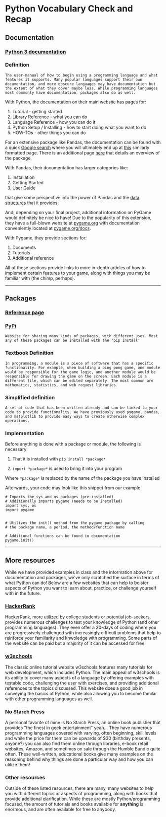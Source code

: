 # Python Vocabulary Check and Recap

## **Documentation**

### [Python 3 documentation](https://docs.python.org/3/)

### Definition

    The user-manual of how to begin using a programming language and what features it supports. Many popular languages support their own documentation, and more obscure languages may have documentation but the extent of what they cover maybe less. While programming languages most commonly have documentation, packages also do as well.

With Python, the documentation on their main website has pages for:

1. Tutorial - getting started
2. Library Reference - what you can do
3. Language Reference - how you can do it
4. Python Setup / Installing - how to start doing what you want to do
5. HOW-TOs - other things you can do

For an extensive package like Pandas, the documentation can be found with a quick
[Google search](http://lmgtfy.com/?q=pandas+python+documentation) where you will ultimately end up at
[this](https://pandas.pydata.org/pandas-docs/stable/) similarly formatted page. There is an additional page [here](https://pandas.pydata.org/pandas-docs/stable/getting_started/overview.html#overview) that details an overview of the package.

With Pandas, their documentation has larger categories like:

1. Installation
2. Getting Started
3. User Guide

that give some perspective into the power of Pandas and the [data structures](https://pandas.pydata.org/pandas-docs/stable/getting_started/dsintro.html) that it provides.

And, depending on your final project, additional information on PyGame would definitely be nice to have! Due to the popularity of this extension, they have a full-blown website at [pygame.org](https://www.pygame.org) with documentation conveniently located at [pygame.org/docs](https://www.pygame.org/docs).

With Pygame, they provide sections for:

1. Documents
2. Tutorials
3. Additional reference

All of these sections provide links to more in-depth articles of how to implement certain features to your game, along with things you may be familiar with (the chimp, perhaps).

---

## **Packages**

### [Reference page](https://www.learnpython.org/en/Modules_and_Packages)

### [PyPi](https://pypi.org/)

    Website for sharing many kinds of packages, with different uses. Most any of these packages can be installed with the 'pip install'

### Textbook Definition

    In programming, a module is a piece of software that has a specific functionality. For example, when building a ping pong game, one module would be responsible for the game logic, and another module would be responsible for drawing the game on the screen. Each module is a different file, which can be edited separately. The most common are mathematics, statistics, and web request libraries.

### Simplified definition

    A set of code that has been written already and can be linked to your code to provide functionality. We have previously used pygame, pandas, and matplotlib to provide easy ways to create otherwise complex operations.



### Implementation

Before anything is done with a package or module, the following is necessary:

1. That it is installed with  `pip install *package*`

2. `import *package*` is used to bring it into your program

Where `*package*` is replaced by the name of the package you have installed

Afterwards, your code may look like this snippet from our example:

    # Imports the sys and os packages (pre-installed)
    # Additionally imports pygame (needs to be installed)
    import sys, os
    import pygame


    # Utilizes the init() method from the pygame package by calling
    # the package name, a period, the method/function name

    # Additional functions can be found in documentation
    pygame.init()

---

## **More resources**

While we have provided examples in class and the information above for documentation and packages, we've only scratched the surface in terms of what Python can do! Below are a few websites that can help to bolster aspects of Python you want to learn about, practice, or challenge yourself with in the future.

### [HackerRank](https://www.hackerrank.com/domains/python)

HackerRank, more utilized by college students or potential job-seekers, provides numerous challenges to test your knowledge of Python (and other programming languages). They even offer a 30-days of coding where you are progressively challenged with increasingly difficult problems that help to reinforce your familiarity and knwoledge with programming. Some parts of the website can be paid but a majority of it can be accessed for free.

### [w3schools](https://www.w3schools.com/python/default.asp)

The classic online tutorial website w3schools features many tutorials for web development, which includes Python. The main appeal of w3schools is its ability to cover many aspects of a language by offering examples with testable code, challenging the user with exercises, and providing additional references to the topics discussed. This website does a good job in conveying the basics of Python, while also allowing you to become familar with other programming languages as well.

### [No Starch Press](https://nostarch.com/catalog/python)

A personal favorite of mine is No Starch Press, an online book publisher that provides "the finest in geek entertainment" yeah...
They have numerous programming languages covered with varying, often beginning, skill levels and while the price for them can be upwards of \$30 (birthday presents, anyone?) you can also find them online through libraries, e-book retail websites, Amazon, and sometimes on sale through the Humble Bundle quite often. These well-written, educational books give many examples on the reasoning behind why things are done a particular way and how you can utilize them!

### Other resources

Outside of these listed resources, there are many, many websites to help you with different topics or aspects of programming, along with books that provide additional clarification. While these are mostly Python/programming focused, the amount of tutorials and books available for **anything** is enormous, and are often available for free to anybody.
